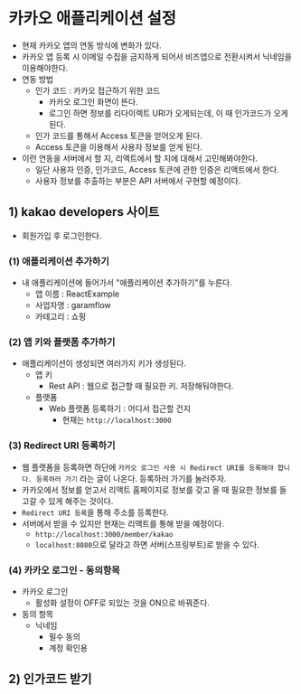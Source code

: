 # 카카오 애플리케이션 설정
- 현재 카카오 앱의 연동 방식에 변화가 있다.
- 카카오 앱 등록 시 이메일 수집을 금지하게 되어서 비즈앱으로 전환시켜서 닉네임을 이용해야한다.
- 연동 방법
	- 인가 코드 : 카카오 접근하기 위한 코드
		- 카카오 로그인 화면이 뜬다.
		- 로그인 하면 정보를 리다이렉트 URI가 오게되는데, 이 때 인가코드가 오게 된다.
	- 인가 코드를 통해서 Access 토큰을 얻어오게 된다.
	- Access 토큰을 이용해서 사용자 정보를 얻게 된다.
- 이런 연동을 서버에서 할 지, 리액트에서 할 지에 대해서 고민해봐야한다.
	- 일단 사용자 인증, 인가코드, Access 토큰에 관한 인증은 리액트에서 한다.
	- 사용자 정보를 추출하는 부분은 API 서버에서 구현할 예정이다.

## 1) kakao developers 사이트
- 회원가입 후 로그인한다.
### (1) 애플리케이션 추가하기
- 내 애플리케이션에 들어가서 "애플리케이션 추가하기"를 누른다.
	- 앱 이름 : ReactExample
	- 사업자명 : garamflow
	- 카테고리 : 쇼핑

### (2) 앱 키와 플랫폼 추가하기
- 애플리케이션이 생성되면 여러가지 키가 생성된다.
	- 앱 키
		- Rest API : 웹으로 접근할 때 필요한 키. 저장해둬야한다.
	- 플랫폼
		- Web 플랫폼 등록하기 : 어디서 접근할 건지
			- 현재는 `http://localhost:3000`
### (3) Redirect URI 등록하기
- 웹 플랫폼을 등록하면 하단에 `카카오 로그인 사용 시 Redirect URI를 등록해야 합니다. 등록하러 가기` 라는 글이 나온다. 등록하러 가기를 눌러주자.
- 카카오에서 정보를 얻고서 리액트 홈페이지로 정보를 갖고 올 때 필요한 정보를 들고갈 수 있게 해주는 것이다.
- `Redirect URI 등록`을 통해 주소를 등록한다.
- 서버에서 받을 수 있지만 현재는 리액트를 통해 받을 예정이다.
	- `http://localhost:3000/member/kakao`
	- `localhost:8080`으로 달라고 하면 서버(스프링부트)로 받을 수 있다.

### (4) 카카오 로그인 - 동의항목
- 카카오 로그인
	- 활성화 설정이 OFF로 되있는 것을 ON으로 바꿔준다.
- 동의 항목
	- 닉네임
		- 필수 동의
		- 계정 확인용

## 2) 인가코드 받기